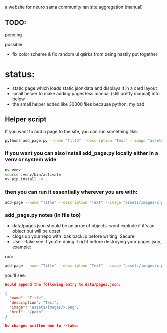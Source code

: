a website for neuro sama community ran site aggregation (manual)

## TODO:
pending

possible:

 - fix color scheme & fix random ui quirks from being hastily put together

# status:

- static page which loads static json data and displays it in a card layout
- small helper to make adding pages less manual (still pretty manual) info below
- the small helper added like 30000 files because python, my bad

## Helper script

If you want to add a page to the site, you can run something like:
```bash
python3 add_page.py --name "Title" --description "Text" --image "assets/images/x.png" --href "/path"
```

### if you want you can also install add_page.py locally either in a venv or system wide

```bash
uv venv
source .venv/bin/activate
uv pip install -e .
```

### then you can run it essentially wherever you are with:
```bash
add-page --name "Title" --description "Text" --image "assets/images/x.png" --href "/path"
```

### add_page.py notes (in file too)

- data/pages.json should be an array of objects. wont explode if it's an object but will be upset
- clogs up your repo with .bak backup before writing. Secure!
- Use --fake see if you're doing it right before destroying your pages.json, example:

run:
```sh
add-page --name "Title" --description "Text" --image "assets/images/x.png" --href "/path" --fake
```

you'll see:

```json
Would append the following entry to data/pages.json:

{
  "name": "Title",
  "description": "Text",
  "image": "assets/images/x.png",
  "href": "/path"
}

No changes written due to --fake.
```